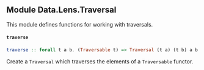 ## Module Data.Lens.Traversal

This module defines functions for working with traversals.

#### `traverse`

``` purescript
traverse :: forall t a b. (Traversable t) => Traversal (t a) (t b) a b
```

Create a `Traversal` which traverses the elements of a `Traversable` functor.


